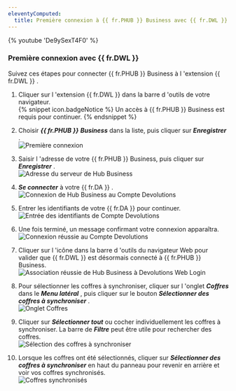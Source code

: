```yaml
---
eleventyComputed:
  title: Première connexion à {{ fr.PHUB }} Business avec {{ fr.DWL }}
---
```

{% youtube 'De9ySexT4F0' %}  

### Première connexion avec {{ fr.DWL }} 

Suivez ces étapes pour connecter {{ fr.PHUB }} Business à l 'extension {{ fr.DWL }} .  

1. Cliquer sur l 'extension {{ fr.DWL }} dans la barre d 'outils de votre navigateur.  
{% snippet icon.badgeNotice %} 
Un accès à {{ fr.PHUB }} Business est requis pour continuer. 
{% endsnippet %}
 
2. Choisir ***{{ fr.PHUB }}*** ***Business*** dans la liste, puis cliquer sur ***Enregistrer*** .  
![Première connexion](https://webdevolutions.azureedge.net/docs/fr/hub/Dwl4055.png) 
1. Saisir l 'adresse de votre {{ fr.PHUB }} Business, puis cliquer sur ***Enregistrer*** .  
![Adresse du serveur de Hub Business](https://webdevolutions.azureedge.net/docs/fr/hub/Dwl4057.png) 
1. ***Se connecter*** à votre {{ fr.DA }} .  
![Connexion de Hub Business au Compte Devolutions](https://webdevolutions.azureedge.net/docs/fr/hub/Dwl4056.png) 
1. Entrer les identifiants de votre {{ fr.DA }} pour continuer.  
![Entrée des identifiants de Compte Devolutions](https://webdevolutions.azureedge.net/docs/fr/hub/Dwl4024.png) 
1. Une fois terminé, un message confirmant votre connexion apparaîtra.  
![Connexion réussie au Compte Devolutions](https://webdevolutions.azureedge.net/docs/fr/hub/Dwl4053.png) 
1. Cliquer sur l 'icône dans la barre d 'outils du navigateur Web pour valider que {{ fr.DWL }} est désormais connecté à {{ fr.PHUB }} Business.  
![Association réussie de Hub Business à Devolutions Web Login](https://webdevolutions.azureedge.net/docs/fr/hub/Dwl4058.png) 
1. Pour sélectionner les coffres à synchroniser, cliquer sur l 'onglet ***Coffres*** dans le ***Menu latéral*** , puis cliquer sur le bouton ***Sélectionner des coffres à synchroniser*** .  
![Onglet Coffres](https://webdevolutions.azureedge.net/docs/fr/hub/Dwl4059.png) 
1. Cliquer sur ***Sélectionner tout*** ou cocher individuellement les coffres à synchroniser. La barre de ***Filtre*** peut être utile pour rechercher des coffres.  
![Sélection des coffres à synchroniser](https://webdevolutions.azureedge.net/docs/fr/hub/Hub2014.png) 
1. Lorsque les coffres ont été sélectionnés, cliquer sur ***Sélectionner des coffres à synchroniser*** en haut du panneau pour revenir en arrière et voir vos coffres synchronisés.  
![Coffres synchronisés](https://webdevolutions.azureedge.net/docs/fr/hub/Dwl4060.png) 
